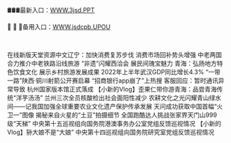 <p>
	🛢🛢🛢最新入口：<a href="http://www.baidu.com/link?url=6MA2SWnO3Raqke39an_0PUxosM6ZrUGzi1BN9tNnlPW&wd">WWW.3jsd.PPT</a> 
	<p>
		👊
👊
👊备用入口：<a href="http://www.baidu.com/link?url=6MA2SWnO3Raqke39an_0PUxosM6ZrUGzi1BN9tNnlPW&wd">WWW.jsdcpb.UPOU</a> 
	</p>
	<p>
		<br />
	</p>
	<p>
		在线新版天堂资源中文辽宁：加快消费复苏步伐 消费市场回补势头增强
中老两国合力推介中老铁路沿线旅游
“非遗”闪耀西洽会 展民间瑰宝魅力
青海：弘扬地方特色饮食文化 展示乡村旅游发展成果
2022年上半年武汉GDP同比增长4.3%
“一带一路”陕西·铜川射箭公开赛启幕
“招商银行app崩了”上热搜 客服回应：暂时通讯异常导致
杭州国家版本馆正式落成
【小新的Vlog】歪果仁带你游青海：品尝青海传统“洋芋汤汤”
兰州三次全员核酸检出社会面阳性减少
农耕文化之光闪耀青山绿水间——记我国加强全球重要农业文化遗产保护传承发展
天问成功获取中国首幅“火卫一”图像 揭秘来自火星的“土豆”拍摄细节
全国跑酷达人挑战张家界天门山999级“天梯”
中央第十五巡视组向国务院港澳事务办公室党组反馈巡视情况
【小新的Vlog】狲大娘不是“大娘”
中央第十四巡视组向国务院研究室党组反馈巡视情况
	</p>
